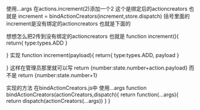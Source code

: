 
使用...args 
在actions.increment(2)添加一个2 这个是绑定后的actioncreators 也就是
increment = bindActionCreators(increment,store.dispatch) 括号里面的increment是没有绑定的actioncreators 也就是下面的


想想怎么把2传到没有绑定的actioncreators 也就是 
function increment(){
	return{
		type:types.ADD
	}

}
实现
function increment(payload){
	return{
		type:types.ADD,
		payload
	}

}
这样在管理员那里就可以写
return {number:state.number+action.payload}
而不是
return {number:state.number+1}

实现的方法 在bindActionCreators.js中 使用...args
function bindActionCreators(actionCreators,dispatch){
    return function(...args){
        return dispatch(actionCreators(...args))
    }
}